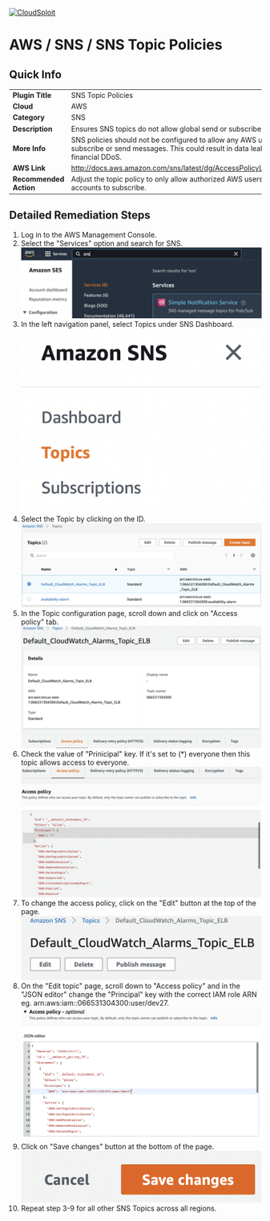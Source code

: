 [![CloudSploit](https://cloudsploit.com/img/logo-new-big-text-100.png "CloudSploit")](https://cloudsploit.com)

# AWS / SNS / SNS Topic Policies

## Quick Info

| | |
|-|-|
| **Plugin Title** | SNS Topic Policies |
| **Cloud** | AWS |
| **Category** | SNS |
| **Description** | Ensures SNS topics do not allow global send or subscribe. |
| **More Info** | SNS policies should not be configured to allow any AWS user to subscribe or send messages. This could result in data leakage or financial DDoS. |
| **AWS Link** | http://docs.aws.amazon.com/sns/latest/dg/AccessPolicyLanguage.html |
| **Recommended Action** | Adjust the topic policy to only allow authorized AWS users in known accounts to subscribe. |

## Detailed Remediation Steps
1. Log in to the AWS Management Console.
2. Select the "Services" option and search for SNS. </br> <img src="/resources/aws/sns/sns-topic-policies/step2.png"/>
3. In the left navigation panel, select Topics under SNS Dashboard. </br> <img src="/resources/aws/sns/sns-topic-policies/step3.png"/>
4. Select the Topic by clicking on the ID.</br> <img src="/resources/aws/sns/sns-topic-policies/step4.png"/>
5. In the Topic configuration page, scroll down and click on "Access policy" tab. </br> <img src="/resources/aws/sns/sns-topic-policies/step5.png"/>
6. Check the value of "Prinicipal" key. If it's set to (*) everyone then this topic allows access to everyone.</br> <img src="/resources/aws/sns/sns-topic-policies/step6.png"/>
7. To change the access policy, click on the "Edit" button at the top of the page. </br> <img src="/resources/aws/sns/sns-topic-policies/step7.png"/>
8. On the "Edit topic" page, scroll down to "Access policy" and in the "JSON editor" change the "Principal" key with the correct IAM role ARN eg. arn:aws:iam::066531304300:user/dev27. </br> <img src="/resources/aws/sns/sns-topic-policies/step8.png"/>
9. Click on "Save changes" button at the bottom of the page.</br> <img src="/resources/aws/sns/sns-topic-policies/step9.png"/>
10. Repeat step 3-9 for all other SNS Topics across all regions.

